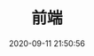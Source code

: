 ---
pageComponent: 
  name: Catalogue
  data: 
    key: 02.前端
    imgUrl: /img/front-end.jpg
    description: front-end
title: 前端
date: 2020-09-11 21:50:56
permalink: /front-end
sidebar: false
article: false
comment: false
editLink: false
---